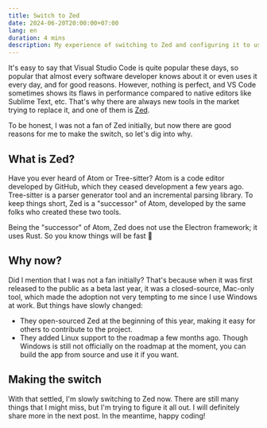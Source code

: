 ```yaml
---
title: Switch to Zed
date: 2024-06-20T20:00:00+07:00
lang: en
duration: 4 mins
description: My experience of switching to Zed and configuring it to use all the AI features, the broke way.
---
```


It's easy to say that Visual Studio Code is quite popular these days, so popular that almost every software developer knows about it or even uses it every day, and for good reasons. However, nothing is perfect, and VS Code sometimes shows its flaws in performance compared to native editors like Sublime Text, etc. That's why there are always new tools in the market trying to replace it, and one of them is [Zed](https://zed.dev).

To be honest, I was not a fan of Zed initially, but now there are good reasons for me to make the switch, so let's dig into why.

## What is Zed?

Have you ever heard of Atom or Tree-sitter? Atom is a code editor developed by GitHub, which they ceased development a few years ago. Tree-sitter is a parser generator tool and an incremental parsing library. To keep things short, Zed is a "successor" of Atom, developed by the same folks who created these two tools.

Being the "successor" of Atom, Zed does not use the Electron framework; it uses Rust. So you know things will be fast 👀

## Why now?

Did I mention that I was not a fan initially? That's because when it was first released to the public as a beta last year, it was a closed-source, Mac-only tool, which made the adoption not very tempting to me since I use Windows at work. But things have slowly changed:
- They open-sourced Zed at the beginning of this year, making it easy for others to contribute to the project.
- They added Linux support to the roadmap a few months ago. Though Windows is still not officially on the roadmap at the moment, you can build the app from source and use it if you want.

## Making the switch

With that settled, I'm slowly switching to Zed now. There are still many things that I might miss, but I'm trying to figure it all out. I will definitely share more in the next post. In the meantime, happy coding!
